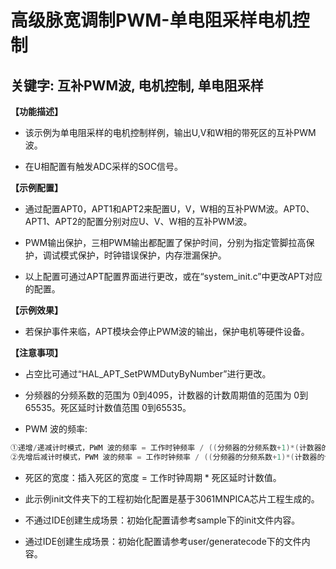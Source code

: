 # 高级脉宽调制PWM-单电阻采样电机控制
## 关键字: 互补PWM波, 电机控制, 单电阻采样

**【功能描述】**
+ 该示例为单电阻采样的电机控制样例，输出U,V和W相的带死区的互补PWM波。

+ 在U相配置有触发ADC采样的SOC信号。

**【示例配置】**
+ 通过配置APT0，APT1和APT2来配置U，V，W相的互补PWM波。APT0、APT1、APT2的配置分别对应U、V、W相的互补PWM波。

+ PWM输出保护，三相PWM输出都配置了保护时间，分别为指定管脚拉高保护，调试模式保护，时钟错误保护，内存泄漏保护。

+ 以上配置可通过APT配置界面进行更改，或在“system_init.c”中更改APT对应的配置。

**【示例效果】**
+ 若保护事件来临，APT模块会停止PWM波的输出，保护电机等硬件设备。
 
**【注意事项】**
+ 占空比可通过“HAL_APT_SetPWMDutyByNumber”进行更改。

+ 分频器的分频系数的范围为 0到4095，计数器的计数周期值的范围为 0到65535。死区延时计数值范围 0到65535。

+ PWM 波的频率:
```c
①递增/递减计时模式，PWM 波的频率 = 工作时钟频率 / ((分频器的分频系数+1)*(计数器的计数周期值+1));
②先增后减计时模式，PWM 波的频率 = 工作时钟频率 / ((分频器的分频系数+1)*(计数器的计数周期值*2))。
```
+ 死区的宽度：插入死区的宽度 = 工作时钟周期 * 死区延时计数值。

+ 此示例init文件夹下的工程初始化配置是基于3061MNPICA芯片工程生成的。
+ 不通过IDE创建生成场景：初始化配置请参考sample下的init文件内容。
+ 通过IDE创建生成场景：初始化配置请参考user/generatecode下的文件内容。